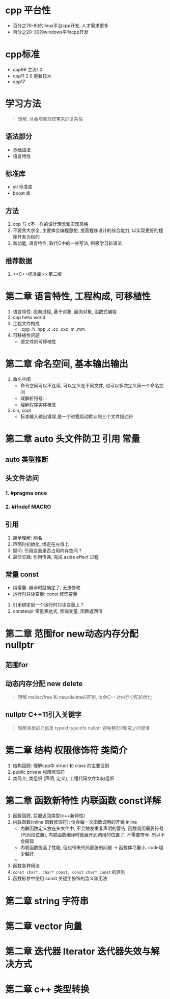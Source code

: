 # cpp 平台性
- 百分之70-80的linux平台cpp开发, 人才需求更多
- 百分之20-30的windows平台cpp开发

# cpp标准
- cpp98 主流1.0
- cpp11 2.0 更新较大
- cpp17


# 学习方法
> 理解, 体会项目规模带来的复杂性
## 语法部分
- 基础语法
- 语言特性

## 标准库
- stl 标准库
- boost 库

## 方法 
1. cpp 与 c不一样的设计理念和实现风格
2. 不要贪大求全, 主要体会编程思想, 提高程序设计的综合能力, 以实现更好的程序开发为目的
3. 新功能, 语言特性, 取代C中的一些写法, 积极学习新语法


## 推荐数据
1. <<C++标准库>> 第二版


# 第二章 语言特性, 工程构成, 可移植性
1. 语言特性: 面向过程, 基于对象, 面向对象, 函数式编程
2. cpp hello world
3. 工程文件构成
    - .cpp .h .hpp .c .cc .cxx .m .mm
4. 可移植性问题
    - 源文件的可移植性

# 第二章 命名空间, 基本输出输出
1. 命名空间
    - 命令空间可以不连续, 可以定义在不同文件, 也可以多次定义同一个命名空间
    - 域解析符号`::`
    - 理解程序实体概念
2. cin, cout
    - 标准输入输出错误,是一个进程启动默认的三个文件描述符

# 第二章 auto 头文件防卫 引用 常量
## auto 类型推断

## 头文件访问
### 1. #pragma once
### 2. #ifndef MACRO

## 引用
1. 简单理解: 别名
2. 声明时初始化, 绑定在左值上
3. 疑问: 引用变量是否占用内存空间 ?
4. 最佳实践: 引用传递, 完成 aside effect 过程

## 常量 const
- 纯常量: 编译时就确定了, 无法修改
- 运行时只读变量: const 修饰变量
1. 引用绑定到一个运行时只读变量上 ?
2. constexpr 常量表达式, 修饰变量, 函数返回值

# 第二章 范围for new动态内存分配 nullptr
## 范围for

## 动态内存分配 new delete
> 理解 malloc/free 和 new/delete的区别, 体会C++对内存分配的优化

## nullptr C++11引入关键字
> 理解类型的元信息 typeid typeinfo
> nullptr 避免整形0和空之间混淆

# 第二章 结构 权限修饰符 类简介
1. 结构回顾: 理解cpp中 struct 和 class 的主要区别
2. public private 权限修饰符
3. 类简介, 类组织 (声明, 定义), 工程代码文件如何组织

# 第二章 函数新特性 内联函数 const详解
1. 函数回顾, 后置返回类型(c++新特性)
2. 内联函数(inline 函数修饰符): 体会每一次函数调用的开销 inline
   - 内联函数定义放在头文件中, 不会触发重复声明的警告, 函数调用需要符号(代码段位置), 内联函数编译时就展开到调用的位置了, 不需要符号. 所以不会报错
   - 内联函数提高了性能, 但也带来代码膨胀的问题 -> 函数体尽量小, code越少越好. 
   - 
3. 函数各种用法
4. `const char*, char* const, const char* const` 的区别
5. 函数形参中使用 const 关键字修饰的含义和用法

# 第二章 string 字符串

# 第二章 vector 向量

# 第二章 迭代器 Iterator 迭代器失效与解决方式

# 第二章 c++ 类型转换